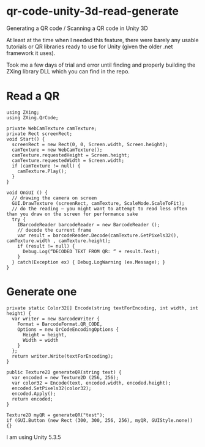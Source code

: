 # qr-code-unity-3d-read-generate
Generating a QR code / Scanning a QR code in Unity 3D

At least at the time when I needed this feature, there were barely any usable tutorials or QR libraries ready to use for Unity (given the older .net framework it uses).

Took me a few days of trial and error until finding and properly building the ZXing library DLL which you can find in the repo.

# Read a QR
```
using ZXing;
using ZXing.QrCode;

private WebCamTexture camTexture;
private Rect screenRect;
void Start() {
  screenRect = new Rect(0, 0, Screen.width, Screen.height);
  camTexture = new WebCamTexture();
  camTexture.requestedHeight = Screen.height;
  camTexture.requestedWidth = Screen.width;
  if (camTexture != null) {
    camTexture.Play();
  }
}

void OnGUI () {
  // drawing the camera on screen
  GUI.DrawTexture (screenRect, camTexture, ScaleMode.ScaleToFit);
  // do the reading — you might want to attempt to read less often than you draw on the screen for performance sake
  try {
    IBarcodeReader barcodeReader = new BarcodeReader ();
    // decode the current frame
    var result = barcodeReader.Decode(camTexture.GetPixels32(), camTexture.width , camTexture.height);
    if (result != null) {
      Debug.Log(“DECODED TEXT FROM QR: “ + result.Text);
    }
  } catch(Exception ex) { Debug.LogWarning (ex.Message); }
}
```


# Generate one
```
private static Color32[] Encode(string textForEncoding, int width, int height) {
  var writer = new BarcodeWriter {
    Format = BarcodeFormat.QR_CODE,
    Options = new QrCodeEncodingOptions {
      Height = height,
      Width = width
    }
  };
  return writer.Write(textForEncoding);
}

public Texture2D generateQR(string text) {
  var encoded = new Texture2D (256, 256);
  var color32 = Encode(text, encoded.width, encoded.height);
  encoded.SetPixels32(color32);
  encoded.Apply();
  return encoded;
}

Texture2D myQR = generateQR("test");
if (GUI.Button (new Rect (300, 300, 256, 256), myQR, GUIStyle.none)) {}
```


I am using Unity 5.3.5
